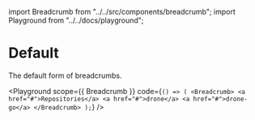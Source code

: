 import Breadcrumb from "../../src/components/breadcrumb";
import Playground from "../../docs/playground";

# Default

The default form of breadcrumbs.

<Playground
  scope={{ Breadcrumb }}
  code={`() => (
    <Breadcrumb>
        <a href="#">Repositories</a>
        <a href="#">drone</a>
        <a href="#">drone-go</a>
    </Breadcrumb>
);`}
/>
